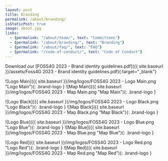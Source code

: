 ```yaml
---
layout: post
title: Branding
permalink: /about/branding/ 
isStaticPost: true
image: about.jpg
links:
  - {permalink: "/about/team/", text: "Committees"}
  - {permalink: "/about/branding/", text: "Branding"}
  - {permalink: "/about/faq/", text: "FAQ"}
  - {permalink: "/code-of-conduct/", text: "Code of Conduct"}
---
```


Download our [FOSS4G 2023 - Brand identity guidelines.pdf]({{ site.baseurl }}/assets/Foss4G 2023 - Brand identity guidelines.pdf){:target="_blank"}

![Logo Main]({{ site.baseurl }}/img/logos/FOSS4G 2023 - Logo Main.png "Logo Main"){: .brand-logo }
![Map Main]({{ site.baseurl }}/img/logos/FOSS4G 2023 - Map Main.png "Map Main"){: .brand-logo }

![Logo Black]({{ site.baseurl }}/img/logos/FOSS4G 2023 - Logo Black.png "Logo Black"){: .brand-logo }
![Map Black]({{ site.baseurl }}/img/logos/FOSS4G 2023 - Map Black.png "Map Black"){: .brand-logo }

![Logo Blue]({{ site.baseurl }}/img/logos/FOSS4G 2023 - Logo Blue.png "Logo Blue"){: .brand-logo }
![Map Blue]({{ site.baseurl }}/img/logos/FOSS4G 2023 - Map Blue.png "Map Blue"){: .brand-logo }

![Logo Red]({{ site.baseurl }}/img/logos/FOSS4G 2023 - Logo Red.png "Logo Red"){: .brand-logo }
![Map Red]({{ site.baseurl }}/img/logos/FOSS4G 2023 - Map Red.png "Map Red"){: .brand-logo }
